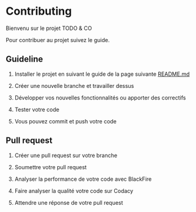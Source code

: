 # Contributing

Bienvenu sur le projet TODO & CO

Pour contribuer au projet suivez le guide. 

## Guideline

1. Installer le projet en suivant le guide de la page suivante [README.md](https://github.com/fredsko77/todo-co/blob/master/README.md) 

2. Créer une nouvelle branche et travailler dessus

3. Développer vos nouvelles fonctionnalités ou apporter des correctifs 

4. Tester votre code

5. Vous pouvez commit et push votre code

## Pull request

1. Créer une pull request sur votre branche 

2. Soumettre votre pull request

3. Analyser la performance de votre code avec BlackFire
  
4. Faire analyser la qualité votre code sur Codacy

5. Attendre une réponse de votre pull request 